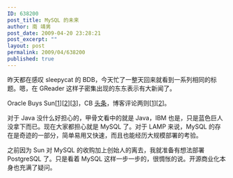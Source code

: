 ```yaml
---
ID: 638200
post_title: MySQL 的未来
author: 南 靖男
post_date: 2009-04-20 23:28:21
post_excerpt: ""
layout: post
permalink: 2009/04/638200
published: true
---
```

<p>昨天都在感叹 sleepycat 的 BDB，今天忙了一整天回来就看到一系列相同的标题。嗯，在 GReader 这样子密集出现的东东表示有大新闻了。</p>  <p>Oracle Buys Sun[<a href="http://developers.slashdot.org/article.pl?sid=09/04/20/128246">1</a>][<a href="http://developers.solidot.org/article.pl?sid=09/04/20/1225249">2</a>][<a href="http://slashdot.jp/article.pl?sid=09/04/20/1239223">3</a>]，CB <a href="http://www.cnbeta.com/articles/82337.htm">头条</a>，博客评论两则[<a href="http://www.dbanotes.net/review/oracle_by_sun.html">1</a>][<a href="http://www.rickyzhu.com/806_oracle-buy-sun.html">2</a>]。</p>  <p>对于 Java 没什么好担心的，甲骨文看中的就是 Java，IBM 也是，只是蓝色巨人没拿下而已。现在大家都担心就是 MySQL 了。对于 LAMP 来说，MySQL 的存在是奇迹的一部分，简单易用又快速，而且也能经历大规模部署的考验。</p>  <p>之前因为 Sun 对 MySQL 的收购加上创始人的离去，我就准备有想法部署 PostgreSQL 了。只是看着 MySQL 这样一步一步的，很惆怅的说。开源商业化本身也充满了疑问。</p>